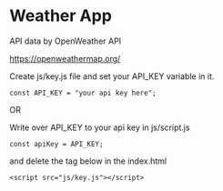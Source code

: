 # Weather App

API data by OpenWeather API

https://openweathermap.org/

Create js/key.js file and set your API_KEY variable in it.

```
const API_KEY = "your api key here";
```

OR

Write over API_KEY to your api key in js/script.js

```
const apiKey = API_KEY;
```

and delete the tag below in the index.html

```
<script src="js/key.js"></script>
```
